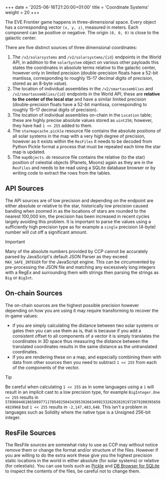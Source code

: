 +++
date = '2025-06-16T21:20:00+01:00'
title = 'Coordinate Systems'
weight = 20
+++

The EVE Frontier game happens in three-dimensional space. Every object has a corresponding vector `(x, y, z)`, measured in meters. Each component can be positive or negative. The origin `(0, 0, 0)` is close to the galactic center.

There are five distinct sources of three dimensional coordinates:

1. The `/v2/solarsystems` and `/v2/solarsystems/{id}` endpoints in the World API, in addition to the `solarSystem` object on various other payloads this states the coordinates in absolute terms relative to the galactic center, however only in limited precision (double-precision floats have a 52-bit mantissa, corresponding to roughly 15–17 decimal digits of precision, stored as an 8-byte value).
2. The location of individual assemblies in the `/v2/smartassemblies` and `/v2/smartassemblies/{id}` endpoints in the World API, these are **relative to the center of the local star** and have a similar limited precision (double-precision floats have a 52-bit mantissa, corresponding to roughly 15–17 decimal digits of precision).
3. The location of individual assemblies on-chain in the `Location` table; these are highly precise absolute values stored as `uint256`; however, they have had `1 << 255` added to them.
4. The `starmapcache.pickle` resource file contains the absolute positions of all solar systems in the map with a very high degree of precision, however as it exists within the `ResFiles` it needs to be decoded from Python Pickle format a process that must be repeated each time the star map is updated.
5. The `mapObjects.db` resource file contains the relative (to the star) position of celestial objects (Planets, Moons) again as they are in the `ResFiles` and needs to be read using a SQLite database browser or by writing code to extract the rows from the tables.

## API Sources

The API sources are of low precision and depending on the endpoint are either absolute or relative to the star, historically low precision caused banding when zoomed in as the locations of stars are rounded to the nearest 100,000 km, the precision has been increased in recent cycles largely avoiding this problem. It is important to parse the values using a sufficiently high precision type as for example a `single` precision (4-byte) number will cut off a significant amount.

> [!IMPORTANT]
> Many of the absolute numbers provided by CCP cannot be accurately parsed by JavaScript's default JSON Parser as they exceed `MAX_SAFE_INTEGER` for the JavaScript engine. This can be circumvented by pre-processing the JSON file and matching any excessively long integers with a RegEx and surrounding them with strings then parsing the strings as `Big` or `BigInt`.

## On-chain Sources

The on-chain sources are the highest possible precision however depending on how you are using it may require transforming to recover the in-game values:

- if you are simply calculating the distance between two solar systems or gates then you can use them as is, that is because if you add a consistent offset to all components of a vector it is simply translates the coordinates in 3D space thus measuring the distance between the translated coordinates results in the same distance as the untranslated coordinates.
- if you are rendering these on a map, and especially combining them with data from other sources then you need to subtract `1 << 255` from each of the components of the vector.

> [!TIP]
> Be careful when calculating `1 << 255` as in some languages using a `1` will result in an implicit cast to a low precision type, for example `BigInteger.One << 255` results in `57896044618658097711785492504343953926634992332820282019728792003956564819968`  but `1 << 255` results in `-2,147,483,648`. This isn't a problem in languages such as Solidity where the native type is a Unsigned 256-bit integer.

## ResFile Sources

The ResFile sources are somewhat risky to use as CCP may without notice remove them or change the format and/or structure of the files. However if you are willing to do the extra work these give you the highest precision static locations in the world in either absolute (for solar systems) or relative (for celestials). You can use tools such as [Pickle](https://docs.python.org/3/library/pickle.html) and [DB Browser for SQLite](https://sqlitebrowser.org/) to inspect the contents of the files, be careful not to change them.
